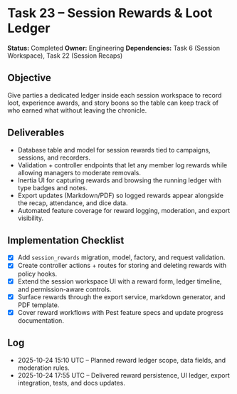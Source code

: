 # Task 23 – Session Rewards & Loot Ledger

**Status:** Completed
**Owner:** Engineering
**Dependencies:** Task 6 (Session Workspace), Task 22 (Session Recaps)

## Objective
Give parties a dedicated ledger inside each session workspace to record loot, experience awards, and story boons so the table can keep track of who earned what without leaving the chronicle.

## Deliverables
- Database table and model for session rewards tied to campaigns, sessions, and recorders.
- Validation + controller endpoints that let any member log rewards while allowing managers to moderate removals.
- Inertia UI for capturing rewards and browsing the running ledger with type badges and notes.
- Export updates (Markdown/PDF) so logged rewards appear alongside the recap, attendance, and dice data.
- Automated feature coverage for reward logging, moderation, and export visibility.

## Implementation Checklist
- [x] Add `session_rewards` migration, model, factory, and request validation.
- [x] Create controller actions + routes for storing and deleting rewards with policy hooks.
- [x] Extend the session workspace UI with a reward form, ledger timeline, and permission-aware controls.
- [x] Surface rewards through the export service, markdown generator, and PDF template.
- [x] Cover reward workflows with Pest feature specs and update progress documentation.

## Log
- 2025-10-24 15:10 UTC – Planned reward ledger scope, data fields, and moderation rules.
- 2025-10-24 17:55 UTC – Delivered reward persistence, UI ledger, export integration, tests, and docs updates.
